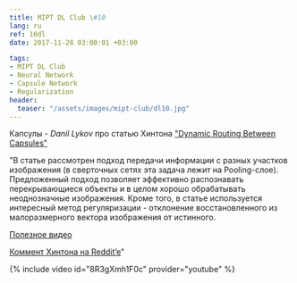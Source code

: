 ```yaml
---
title: MIPT DL Club \#10
lang: ru
ref: 10dl
date: 2017-11-28 03:00:01 +03:00

tags:
- MIPT DL Club
- Neural Network
- Capsule Network
- Regularization
header:
  teaser: "/assets/images/mipt-club/dl10.jpg"
---
```


Капсулы - _Danil Lykov_ про статью Хинтона ["Dynamic Routing Between Capsules"](https://arxiv.org/abs/1710.09829)

"В статье рассмотрен подход передачи информации с разных участков изображения (в сверточных сетях эта задача лежит на Pooling-слое).
Предложенный подход позволяет эффективно распознавать перекрывающиеся объекты и в целом хорошо обрабатывать неоднозначные изображения. Кроме того, в статье используется интересный метод регуляризации - отклонение восстановленного из малоразмерного вектора изображения от истинного.

[Полезное видео](https://www.youtube.com/watch?v=pPN8d0E3900)

[Коммент Хинтона на Reddit’e](https://www.reddit.com/r/MachineLearning/comments/7ew7ba/d_capsule_networks_capsnets_tutorial/dq8yc9p/)"

{% include video id="8R3gXmh1F0c" provider="youtube" %}
